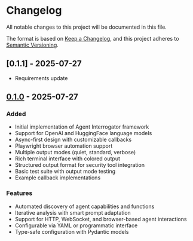 # Changelog

All notable changes to this project will be documented in this file.

The format is based on [Keep a Changelog](https://keepachangelog.com/en/1.0.0/),
and this project adheres to [Semantic Versioning](https://semver.org/spec/v2.0.0.html).

## [0.1.1] - 2025-07-27
- Requirements update

## [0.1.0] - 2025-07-27

### Added
- Initial implementation of Agent Interrogator framework
- Support for OpenAI and HuggingFace language models
- Async-first design with customizable callbacks
- Playwright browser automation support
- Multiple output modes (quiet, standard, verbose)
- Rich terminal interface with colored output
- Structured output format for security tool integration
- Basic test suite with output mode testing
- Example callback implementations

### Features
- Automated discovery of agent capabilities and functions
- Iterative analysis with smart prompt adaptation
- Support for HTTP, WebSocket, and browser-based agent interactions
- Configurable via YAML or programmatic interface
- Type-safe configuration with Pydantic models

[0.1.0]: https://github.com/qwordsmith/agent-interrogator/releases/tag/v0.1.0